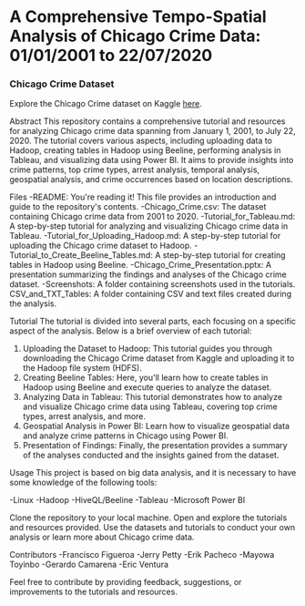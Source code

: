 # A Comprehensive Tempo-Spatial Analysis of Chicago Crime Data: 01/01/2001 to 22/07/2020

### Chicago Crime Dataset
Explore the Chicago Crime dataset on Kaggle [here](https://www.kaggle.com/datasets/n3v375/chicago-crime-from-01jan2001-to-22jul2020).

Abstract
This repository contains a comprehensive tutorial and resources for analyzing Chicago crime data spanning from January 1, 2001, to July 22, 2020. The tutorial covers various aspects, including uploading data to Hadoop, creating tables in Hadoop using Beeline, performing analysis in Tableau, and visualizing data using Power BI. It aims to provide insights into crime patterns, top crime types, arrest analysis, temporal analysis, geospatial analysis, and crime occurrences based on location descriptions.

Files
-README: You're reading it! This file provides an introduction and guide to the repository's contents.
-Chicago_Crime.csv: The dataset containing Chicago crime data from 2001 to 2020.
-Tutorial_for_Tableau.md: A step-by-step tutorial for analyzing and visualizing Chicago crime data in Tableau.
-Tutorial_for_Uploading_Hadoop.md: A step-by-step tutorial for uploading the Chicago crime dataset to Hadoop.
-Tutorial_to_Create_Beeline_Tables.md: A step-by-step tutorial for creating tables in Hadoop using Beeline.
-Chicago_Crime_Presentation.pptx: A presentation summarizing the findings and analyses of the Chicago crime dataset.
-Screenshots: A folder containing screenshots used in the tutorials.
CSV_and_TXT_Tables: A folder containing CSV and text files created during the analysis.

Tutorial
The tutorial is divided into several parts, each focusing on a specific aspect of the analysis. Below is a brief overview of each tutorial:

1. Uploading the Dataset to Hadoop: This tutorial guides you through downloading the Chicago Crime dataset from Kaggle and uploading it to the Hadoop file system (HDFS).
2. Creating Beeline Tables: Here, you'll learn how to create tables in Hadoop using Beeline and execute queries to analyze the dataset.
3. Analyzing Data in Tableau: This tutorial demonstrates how to analyze and visualize Chicago crime data using Tableau, covering top crime types, arrest analysis, and more.
4. Geospatial Analysis in Power BI: Learn how to visualize geospatial data and analyze crime patterns in Chicago using Power BI.
5. Presentation of Findings: Finally, the presentation provides a summary of the analyses conducted and the insights gained from the dataset.

Usage
This project is based on big data analysis, and it is necessary to have some knowledge of the following tools:

-Linux
-Hadoop 
-HiveQL/Beeline
-Tableau
-Microsoft Power BI

Clone the repository to your local machine.
Open and explore the tutorials and resources provided.
Use the datasets and tutorials to conduct your own analysis or learn more about Chicago crime data.

Contributors
-Francisco Figueroa
-Jerry Petty 
-Erik Pacheco
-Mayowa Toyinbo
-Gerardo Camarena
-Eric Ventura


Feel free to contribute by providing feedback, suggestions, or improvements to the tutorials and resources.

